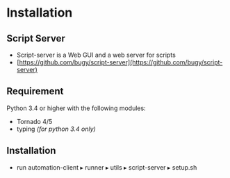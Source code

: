 # Installation



## Script Server

* Script-server is a Web GUI and a web server for scripts
* [https://github.com/bugy/script-server](https://github.com/bugy/script-server)

## Requirement

Python 3.4 or higher with the following modules:

* Tornado 4/5
* typing _\(for python 3.4 only\)_

## Installation

* run ⁨automation-client⁩ ▸ ⁨runner⁩ ▸ ⁨utils⁩ ▸ ⁨script-server⁩ ▸ setup.sh ⁨

